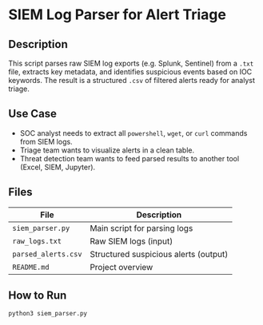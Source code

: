 #  SIEM Log Parser for Alert Triage

##  Description

This script parses raw SIEM log exports (e.g. Splunk, Sentinel) from a `.txt` file, extracts key metadata, and identifies suspicious events based on IOC keywords. The result is a structured `.csv` of filtered alerts ready for analyst triage.

##  Use Case

- SOC analyst needs to extract all `powershell`, `wget`, or `curl` commands from SIEM logs.
- Triage team wants to visualize alerts in a clean table.
- Threat detection team wants to feed parsed results to another tool (Excel, SIEM, Jupyter).

##  Files

| File | Description |
|------|-------------|
| `siem_parser.py` | Main script for parsing logs |
| `raw_logs.txt` | Raw SIEM logs (input) |
| `parsed_alerts.csv` | Structured suspicious alerts (output) |
| `README.md` | Project overview |

##  How to Run

```bash
python3 siem_parser.py
